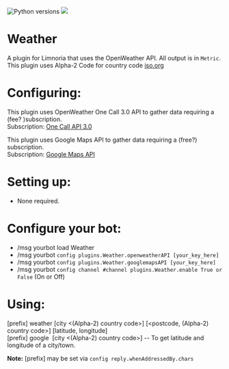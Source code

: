 ![Python versions](https://img.shields.io/badge/Python-version-blue) ![](https://img.shields.io/badge/3.6%2C%203.7%2C%203.8%2C%203.9%2C%203.10%2C%203.11-blue.svg)
# Weather

A plugin for Limnoria that uses the OpenWeather API. All output is in `Metric`.\
This plugin uses Alpha-2 Code for country code [iso.org](https://www.iso.org/obp/ui#iso:pub:PUB500001:en)

Configuring:
===========

This plugin uses OpenWeather One Call 3.0 API to gather data requiring a (fee? )subscription.\
Subscription: [One Call API 3.0](https://openweathermap.org/api/one-call-3)

This plugin uses Google Maps API to gather data requiring a (free?) subscription.\
Subscription: [Google Maps API](https://developers.google.com/maps)

Setting up:
==========

* None required.

Configure your bot:
==================

* /msg yourbot load Weather
* /msg yourbot `config plugins.Weather.openweatherAPI [your_key_here]`
* /msg yourbot `config plugins.Weather.googlemapsAPI [your_key_here]`
* /msg yourbot `config channel #channel plugins.Weather.enable True or False` (On or Off)

Using:
=====

[prefix] weather [city <(Alpha-2) country code>] [<postcode, (Alpha-2) country code>] [latitude, longitude]\
[prefix] google&nbsp; [city <(Alpha-2) country code>] -- To get latitude and longitude of a city/town.


**Note:** [prefix] may be set via `config reply.whenAddressedBy.chars`
